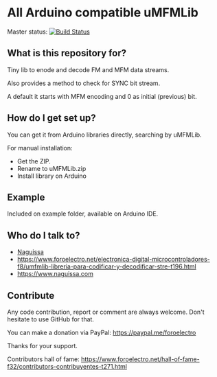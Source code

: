 # All Arduino compatible uMFMLib #

Master status:   [![Build Status](https://travis-ci.org/Naguissa/uMFMLib.svg?branch=master)](https://travis-ci.org/Naguissa/uMFMLib)

## What is this repository for? ##

Tiny lib to enode and decode FM and MFM data streams.

Also provides a method to check for SYNC bit stream.

A default it starts with MFM encoding and 0 as initial (previous) bit.

## How do I get set up? ##

You can get it from Arduino libraries directly, searching by uMFMLib.

For manual installation:

 * Get the ZIP.
 * Rename to uMFMLib.zip
 * Install library on Arduino



## Example ##

Included on example folder, available on Arduino IDE.




## Who do I talk to? ##

 * [Naguissa](https://github.com/Naguissa)
 * https://www.foroelectro.net/electronica-digital-microcontroladores-f8/umfmlib-libreria-para-codificar-y-decodificar-stre-t196.html
 * https://www.naguissa.com



## Contribute ##

Any code contribution, report or comment are always welcome. Don't hesitate to use GitHub for that.


You can make a donation via PayPal: https://paypal.me/foroelectro


Thanks for your support.


Contributors hall of fame: https://www.foroelectro.net/hall-of-fame-f32/contributors-contribuyentes-t271.html
